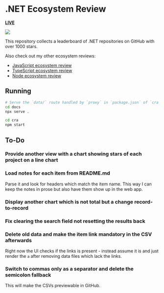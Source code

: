 # .NET Ecosystem Review

[**LIVE**](https://tomashubelbauer.github.io/net-ecosystem-review)

![](https://github.com/tomashubelbauer/net-ecosystem-review/workflows/.github/workflows/main.yml/badge.svg)

This repository collects a leaderboard of .NET repositories on GitHub with over
1000 stars.

Also check out my other ecosystem reviews:

- [JavaScript ecosystem review](https://github.com/TomasHubelbauer/js-ecosystem-review)
- [TypeScript ecosystem review](https://github.com/TomasHubelbauer/ts-ecosystem-review)
- [Node ecosystem review](https://github.com/TomasHubelbauer/npm-ecosystem-review)

## Running

```sh
# Serve the `data/` route handled by `proxy` in `package.json` of `cra`
cd docs
npx serve .
```

```sh
cd cra
npm start
```

## To-Do

### Provide another view with a chart showing stars of each project on a line chart

### Load notes for each item from README.md

Parse it and look for headers which match the item name. This way I can keep the
notes in prose but also have them show up in the web app.

### Display another chart which is not total but a change record-to-record

### Fix clearing the search field not resetting the results back

### Delete old data and make the item link mandatory in the CSV afterwards

Right now the UI checks if the links is present - instead assume it is and just
render the `a` after removing data files which lack the links.

### Switch to commas only as a separator and delete the semicolon fallback

This will make the CSVs previewable in GitHub.
